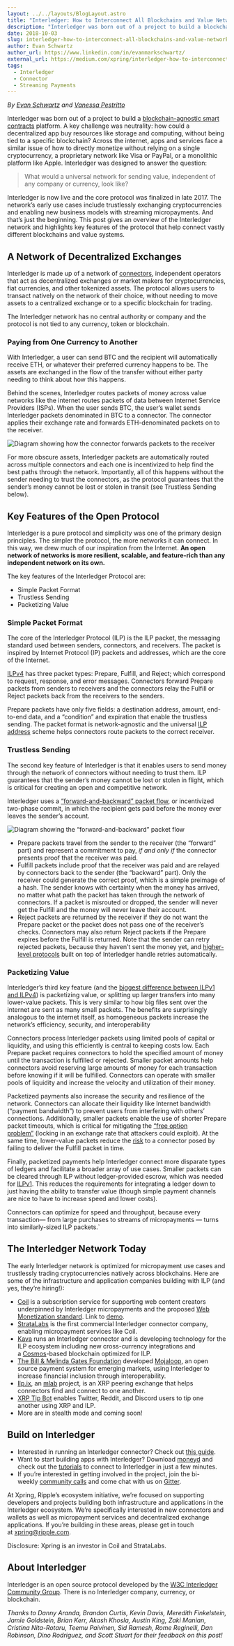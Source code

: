 ```yaml
---
layout: ../../layouts/BlogLayout.astro
title: "Interledger: How to Interconnect All Blockchains and Value Networks"
description: "Interledger was born out of a project to build a blockchain-agnostic smart contracts platform. A key challenge was neutrality: how could a decentralized app buy resources like storage and computing, without being tied to a specific blockchain?"
date: 2018-10-03
slug: interledger-how-to-interconnect-all-blockchains-and-value-networks
author: Evan Schwartz
author_url: https://www.linkedin.com/in/evanmarkschwartz/
external_url: https://medium.com/xpring/interledger-how-to-interconnect-all-blockchains-and-value-networks-74f432e64543
tags:
  - Interledger
  - Connector
  - Streaming Payments
---
```


*By* [_Evan Schwartz_](https://www.linkedin.com/in/evanmarkschwartz/) *and* [_Vanessa Pestritto_](https://www.linkedin.com/in/vanessaalexandra/)

Interledger was born out of a project to build a [blockchain-agnostic smart contracts](https://medium.com/coil/codius-smart-contracts-made-from-containers-b3b16c3e3890) platform. A key challenge was neutrality: how could a decentralized app buy resources like storage and computing, without being tied to a specific blockchain? Across the internet, apps and services face a similar issue of how to directly monetize without relying on a single cryptocurrency, a proprietary network like Visa or PayPal, or a monolithic platform like Apple. Interledger was designed to answer the question:

> What would a universal network for sending value, independent of any company or currency, look like?

Interledger is now live and the core protocol was finalized in late 2017. The network’s early use cases include trustlessly exchanging cryptocurrencies and enabling new business models with streaming micropayments. And that’s just the beginning. This post gives an overview of the Interledger network and highlights key features of the protocol that help connect vastly different blockchains and value systems.

## A Network of Decentralized Exchanges

Interledger is made up of a network of [connectors](https://interledger.org/rfcs/0001-interledger-architecture/#connectors), independent operators that act as decentralized exchanges or market makers for cryptocurrencies, fiat currencies, and other tokenized assets. The protocol allows users to transact natively on the network of their choice, without needing to move assets to a centralized exchange or to a specific blockchain for trading.

The Interledger network has no central authority or company and the protocol is not tied to any currency, token or blockchain.

### Paying from One Currency to Another

With Interledger, a user can send BTC and the recipient will automatically receive ETH, or whatever their preferred currency happens to be. The assets are exchanged in the flow of the transfer without either party needing to think about how this happens.

Behind the scenes, Interledger routes packets of money across value networks like the internet routes packets of data between Internet Service Providers (ISPs). When the user sends BTC, the user’s wallet sends Interledger packets denominated in BTC to a connector. The connector applies their exchange rate and forwards ETH-denominated packets on to the receiver.

![Diagram showing how the connector forwards packets to the receiver](/developers/img/blog/2018-10-03/connector.webp)

For more obscure assets, Interledger packets are automatically routed across multiple connectors and each one is incentivized to help find the best paths through the network. Importantly, all of this happens without the sender needing to trust the connectors, as the protocol guarantees that the sender’s money cannot be lost or stolen in transit (see Trustless Sending below).

## Key Features of the Open Protocol

Interledger is a pure protocol and simplicity was one of the primary design principles. The simpler the protocol, the more networks it can connect. In this way, we drew much of our inspiration from the Internet. **An open network of networks is more resilient, scalable, and feature-rich than any independent network on its own.**

The key features of the Interledger Protocol are:

- Simple Packet Format
- Trustless Sending
- Packetizing Value

### Simple Packet Format

The core of the Interledger Protocol (ILP) is the ILP packet, the messaging standard used between senders, connectors, and receivers. The packet is inspired by Internet Protocol (IP) packets and addresses, which are the core of the Internet.

[ILPv4](https://interledger.org/rfcs/0027-interledger-protocol-4/) has three packet types: Prepare, Fulfill, and Reject; which correspond to request, response, and error messages. Connectors forward Prepare packets from senders to receivers and the connectors relay the Fulfill or Reject packets back from the receivers to the senders.

Prepare packets have only five fields: a destination address, amount, end-to-end data, and a “condition” and expiration that enable the trustless sending. The packet format is network-agnostic and the universal [ILP address](https://interledger.org/rfcs/0015-ilp-addresses/) scheme helps connectors route packets to the correct receiver.

### Trustless Sending

The second key feature of Interledger is that it enables users to send money through the network of connectors without needing to trust them. ILP guarantees that the sender’s money cannot be lost or stolen in flight, which is critical for creating an open and competitive network.

Interledger uses a [“forward-and-backward” packet flow](https://interledger.org/rfcs/0027-interledger-protocol-4/#ilp-packet-lifecycle), or incentivized two-phase commit, in which the recipient gets paid before the money ever leaves the sender’s account.

![Diagram showing the “forward-and-backward” packet flow](/developers/img/blog/2018-10-03/packet-flow.webp)

- Prepare packets travel from the sender to the receiver (the “forward” part) and represent a commitment to pay, *if and only if* the connector presents proof that the receiver was paid.
- Fulfill packets include proof that the receiver was paid and are relayed by connectors back to the sender (the “backward” part). Only the receiver could generate the correct proof, which is a simple preimage of a hash. The sender knows with certainty when the money has arrived, no matter what path the packet has taken through the network of connectors. If a packet is misrouted or dropped, the sender will never get the Fulfill and the money will never leave their account.
- Reject packets are returned by the receiver if they do not want the Prepare packet or the packet does not pass one of the receiver’s checks. Connectors may also return Reject packets if the Prepare expires before the Fulfill is returned. Note that the sender can retry rejected packets, because they haven’t sent the money yet, and [higher-level protocols](https://medium.com/interledger-blog/streaming-money-and-data-over-ilp-fabd76fc991e) built on top of Interledger handle retries automatically.

### Packetizing Value

Interledger’s third key feature (and the [biggest difference between ILPv1 and ILPv4](https://interledger.org/rfcs/0027-interledger-protocol-4/#differences-from-previous-versions-of-ilp)) is packetizing value, or splitting up larger transfers into many lower-value packets. This is very similar to how big files sent over the internet are sent as many small packets. The benefits are surprisingly analogous to the internet itself, as homogeneous packets increase the network’s efficiency, security, and interoperability

Connectors process Interledger packets using limited pools of capital or liquidity, and using this efficiently is central to keeping costs low. Each Prepare packet requires connectors to hold the specified amount of money until the transaction is fulfilled or rejected. Smaller packet amounts help connectors avoid reserving large amounts of money for each transaction before knowing if it will be fulfilled. Connectors can operate with smaller pools of liquidity and increase the velocity and utilization of their money.

Packetized payments also increase the security and resilience of the network. Connectors can allocate their liquidity like Internet bandwidth (“payment bandwidth”) to prevent users from interfering with others’ connections. Additionally, smaller packets enable the use of shorter Prepare packet timeouts, which is critical for mitigating the [“free option problem”](https://altheamesh.com/blog/the-free-option-problem/) (locking in an exchange rate that attackers could exploit). At the same time, lower-value packets reduce the [risk](https://interledger.org/rfcs/0018-connector-risk-mitigations/) to a connector posed by failing to deliver the Fulfill packet in time.

Finally, packetized payments help Interledger connect more disparate types of ledgers and facilitate a broader array of use cases. Smaller packets can be cleared through ILP without ledger-provided escrow, which was needed for [ILPv1](https://interledger.org/rfcs/0003-interledger-protocol/#model-of-operation). This reduces the requirements for integrating a ledger down to just having the ability to transfer value (though simple payment channels are nice to have to increase speed and lower costs).

Connectors can optimize for speed and throughput, because every transaction— from large purchases to streams of micropayments — turns into similarly-sized ILP packets.\`

## The Interledger Network Today

The early Interledger network is optimized for micropayment use cases and trustlessly trading cryptocurrencies natively across blockchains. Here are some of the infrastructure and application companies building with ILP (and yes, they’re hiring!):

- [Coil](https://coil.com/) is a subscription service for supporting web content creators underpinned by Interledger micropayments and the proposed [Web Monetization standard](https://webmonetization.org/). Link to [demo](https://www.youtube.com/watch?v=q6sXGdQ_knE).
- [StrataLabs](https://www.stratalabs.io/) is the first commercial Interledger connector company, enabling micropayment services like Coil.
- [Kava](https://kava.io/) runs an Interledger connector and is developing technology for the ILP ecosystem including new cross-currency integrations and a [Cosmos](https://cosmos.network/)\-based blockchain optimized for ILP.
- [The Bill & Melinda Gates Foundation](https://www.gatesfoundation.org/What-We-Do/Global-Growth-and-Opportunity/Financial-Services-for-the-Poor) developed [Mojaloop](http://mojaloop.io/), an open source payment system for emerging markets, using Interledger to increase financial inclusion through interoperability.
- [Ilp.ix](https://ilp-ix.link/), an [mlab](https://mlab.company/) project, is an XRP peering exchange that helps connectors find and connect to one another.
- [XRP Tip Bot](https://www.xrptipbot.com/) enables Twitter, Reddit, and Discord users to tip one another using XRP and ILP.
- More are in stealth mode and coming soon!

## Build on Interledger

- Interested in running an Interledger connector? Check out [this guide](https://medium.com/interledger-blog/running-your-own-ilp-connector-c296a6dcf39a).
- Want to start building apps with Interledger? Download [moneyd](https://medium.com/interledger-blog/using-moneyd-to-join-the-ilp-testnet-ba64bd42bb14) and check out the [tutorials](https://medium.com/interledger-blog) to connect to Interledger in just a few minutes.
- If you’re interested in getting involved in the project, join the bi-weekly [community calls](https://interledger.org/community.html) and come chat with us on [Gitter](https://gitter.im/interledger/Lobby).

At Xpring, Ripple’s ecosystem initiative, we’re focused on supporting developers and projects building both infrastructure and applications in the Interledger ecosystem. We’re specifically interested in new connectors and wallets as well as micropayment services and decentralized exchange applications. If you’re building in these areas, please get in touch at [xpring@ripple.com](mailto:xpring@ripple.com).

Disclosure: Xpring is an investor in Coil and StrataLabs.

## About Interledger

Interledger is an open source protocol developed by the [W3C Interledger Community Group](https://interledger.org/community.html). There is no Interledger company, currency, or blockchain.

_Thanks to Danny Aranda, Brandon Curtis, Kevin Davis, Meredith Finkelstein, Jamie Goldstein, Brian Kerr, Akash Khosla, Austin King, Zaki Manian, Cristina Nita-Rotaru, Teemu Paivinen, Sid Ramesh, Rome Reginelli, Dan Robinson, Dino Rodriguez, and Scott Stuart for their feedback on this post!_

